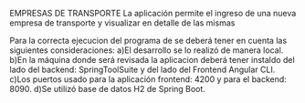 EMPRESAS DE TRANSPORTE
La aplicación permite el ingreso de una nueva empresa de transporte y visualizar en detalle de las mismas


Para la correcta ejecucion del programa de se deberá tener en cuenta las siguientes consideraciones:
  a)El desarrollo se lo realizó de manera local.
  b)En la máquina donde será revisada la aplicacion deberá tener instaldo del lado del backend: SpringToolSuite y del lado del Frontend Angular CLI.
  c)Los puertos usado para la aplicación frontend: 4200 y para el backend: 8090.
  d)Se utilizó base de datos H2 de Spring Boot.
